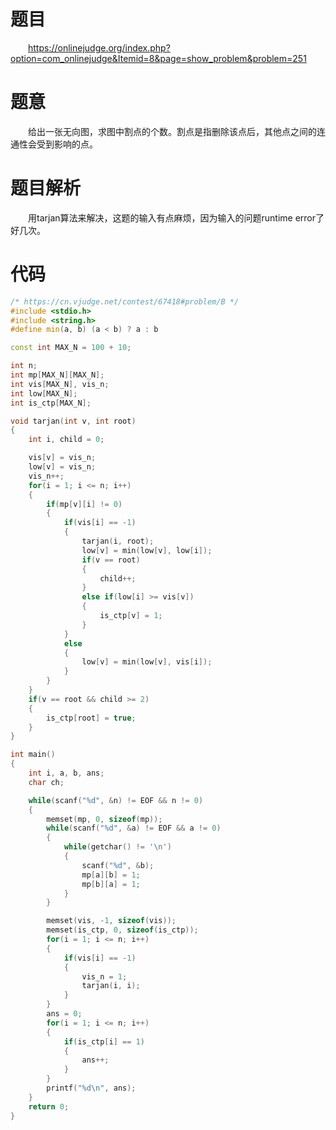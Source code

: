 # 题目
&emsp;&emsp;<https://onlinejudge.org/index.php?option=com_onlinejudge&Itemid=8&page=show_problem&problem=251>

# 题意
&emsp;&emsp;给出一张无向图，求图中割点的个数。割点是指删除该点后，其他点之间的连通性会受到影响的点。

# 题目解析
&emsp;&emsp;用tarjan算法来解决，这题的输入有点麻烦，因为输入的问题runtime error了好几次。

# 代码
```cpp
/* https://cn.vjudge.net/contest/67418#problem/B */
#include <stdio.h>
#include <string.h>
#define min(a, b) (a < b) ? a : b

const int MAX_N = 100 + 10;

int n;
int mp[MAX_N][MAX_N];
int vis[MAX_N], vis_n;
int low[MAX_N];
int is_ctp[MAX_N];

void tarjan(int v, int root)
{
	int i, child = 0;

	vis[v] = vis_n;
	low[v] = vis_n;
	vis_n++;
	for(i = 1; i <= n; i++)
	{
		if(mp[v][i] != 0)
		{
			if(vis[i] == -1)
			{
				tarjan(i, root);
				low[v] = min(low[v], low[i]);
				if(v == root)
				{
					child++;
				}
				else if(low[i] >= vis[v])
				{
					is_ctp[v] = 1;
				}
			}
			else
			{
				low[v] = min(low[v], vis[i]);
			}
		}
	}
	if(v == root && child >= 2)
	{
		is_ctp[root] = true;
	}
}

int main()
{
	int i, a, b, ans;
	char ch;

	while(scanf("%d", &n) != EOF && n != 0)
	{
		memset(mp, 0, sizeof(mp));
		while(scanf("%d", &a) != EOF && a != 0)
		{
			while(getchar() != '\n')
			{
				scanf("%d", &b);
				mp[a][b] = 1;
				mp[b][a] = 1;
			}
		}

		memset(vis, -1, sizeof(vis));
		memset(is_ctp, 0, sizeof(is_ctp));
		for(i = 1; i <= n; i++)
		{
			if(vis[i] == -1)
			{
				vis_n = 1;
				tarjan(i, i);
			}
		}
		ans = 0;
		for(i = 1; i <= n; i++)
		{
			if(is_ctp[i] == 1)
			{
				ans++;
			}
		}
		printf("%d\n", ans);
	}
	return 0;
}

```